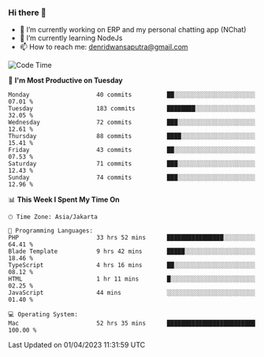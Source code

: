 ### Hi there 👋

- 🔭 I’m currently working on ERP and my personal chatting app (NChat)
- 🌱 I’m currently learning NodeJs
- 📫 How to reach me: denridwansaputra@gmail.com


<!--START_SECTION:waka-->
![Code Time](http://img.shields.io/badge/Code%20Time-2%2C895%20hrs%2048%20mins-blue)

📅 **I'm Most Productive on Tuesday** 

```text
Monday                   40 commits          ██░░░░░░░░░░░░░░░░░░░░░░░   07.01 % 
Tuesday                  183 commits         ████████░░░░░░░░░░░░░░░░░   32.05 % 
Wednesday                72 commits          ███░░░░░░░░░░░░░░░░░░░░░░   12.61 % 
Thursday                 88 commits          ████░░░░░░░░░░░░░░░░░░░░░   15.41 % 
Friday                   43 commits          ██░░░░░░░░░░░░░░░░░░░░░░░   07.53 % 
Saturday                 71 commits          ███░░░░░░░░░░░░░░░░░░░░░░   12.43 % 
Sunday                   74 commits          ███░░░░░░░░░░░░░░░░░░░░░░   12.96 % 
```


📊 **This Week I Spent My Time On** 

```text
🕑︎ Time Zone: Asia/Jakarta

💬 Programming Languages: 
PHP                      33 hrs 52 mins      ████████████████░░░░░░░░░   64.41 % 
Blade Template           9 hrs 42 mins       █████░░░░░░░░░░░░░░░░░░░░   18.46 % 
TypeScript               4 hrs 16 mins       ██░░░░░░░░░░░░░░░░░░░░░░░   08.12 % 
HTML                     1 hr 11 mins        █░░░░░░░░░░░░░░░░░░░░░░░░   02.25 % 
JavaScript               44 mins             ░░░░░░░░░░░░░░░░░░░░░░░░░   01.40 % 

💻 Operating System: 
Mac                      52 hrs 35 mins      █████████████████████████   100.00 % 
```


 Last Updated on 01/04/2023 11:31:59 UTC
<!--END_SECTION:waka-->
